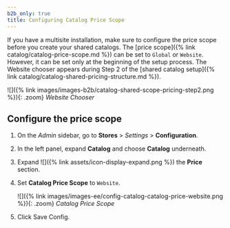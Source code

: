 ```yaml
---
b2b_only: true
title: Configuring Catalog Price Scope
---
```


If you have a multisite installation, make sure to configure the price scope before you create your shared catalogs. The [price scope]({% link catalog/catalog-price-scope.md %}) can be set to `Global` or `Website`. However, it can be set only at the beginning of the setup process. The Website chooser appears during Step 2 of the [shared catalog setup]({% link catalog/catalog-shared-pricing-structure.md %}).

![]({% link images/images-b2b/catalog-shared-scope-pricing-step2.png %}){: .zoom}
_Website Chooser_

## Configure the price scope

1. On the _Admin_ sidebar, go to **Stores** > _Settings_ > **Configuration**.

1. In the left panel, expand **Catalog** and choose **Catalog** underneath.

1. Expand ![]({% link assets/icon-display-expand.png %}) the **Price** section.

1. Set **Catalog Price Scope** to `Website`.

    ![]({% link images/images-ee/config-catalog-catalog-price-website.png %}){: .zoom}
    _Catalog Price Scope_

1. Click <span class="btn">Save Config</span>.
